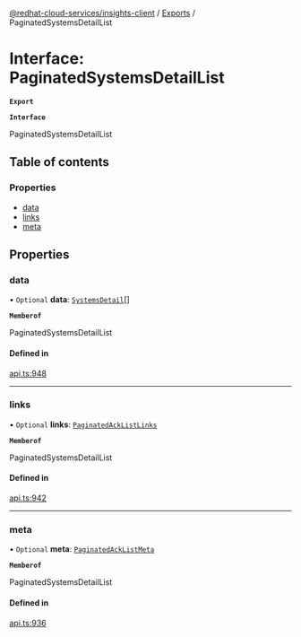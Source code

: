 [@redhat-cloud-services/insights-client](../README.md) / [Exports](../modules.md) / PaginatedSystemsDetailList

# Interface: PaginatedSystemsDetailList

**`Export`**

**`Interface`**

PaginatedSystemsDetailList

## Table of contents

### Properties

- [data](PaginatedSystemsDetailList.md#data)
- [links](PaginatedSystemsDetailList.md#links)
- [meta](PaginatedSystemsDetailList.md#meta)

## Properties

### data

• `Optional` **data**: [`SystemsDetail`](SystemsDetail.md)[]

**`Memberof`**

PaginatedSystemsDetailList

#### Defined in

[api.ts:948](https://github.com/RedHatInsights/javascript-clients/blob/master/packages/insights/api.ts#L948)

___

### links

• `Optional` **links**: [`PaginatedAckListLinks`](PaginatedAckListLinks.md)

**`Memberof`**

PaginatedSystemsDetailList

#### Defined in

[api.ts:942](https://github.com/RedHatInsights/javascript-clients/blob/master/packages/insights/api.ts#L942)

___

### meta

• `Optional` **meta**: [`PaginatedAckListMeta`](PaginatedAckListMeta.md)

**`Memberof`**

PaginatedSystemsDetailList

#### Defined in

[api.ts:936](https://github.com/RedHatInsights/javascript-clients/blob/master/packages/insights/api.ts#L936)
